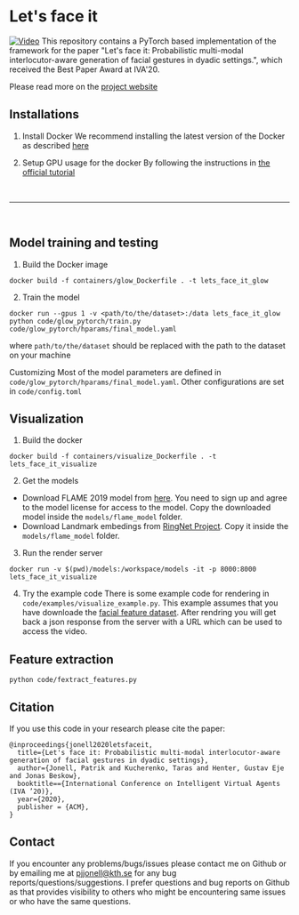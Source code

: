 # Let's face it

[![Video](https://img.youtube.com/vi/RhazMS4L_bk/maxresdefault.jpg)](https://youtu.be/RhazMS4L_bk)
This repository contains a PyTorch based implementation of the framework for the paper "Let's face it: Probabilistic multi-modal interlocutor-aware generation of facial gestures in dyadic settings.", which received the Best Paper Award at IVA'20.

Please read more on the [project website](https://jonepatr.github.io/lets_face_it/)


## Installations

1. Install Docker
We recommend installing the latest version of the Docker as described [here](https://docs.docker.com/engine/install)

2. Setup GPU usage for the docker
By following the instructions in [the official tutorial](https://github.com/NVIDIA/nvidia-docker)



&nbsp;
____________________________________________________________________________________________________________
&nbsp;


## Model training and testing

1. Build the Docker image
```
docker build -f containers/glow_Dockerfile . -t lets_face_it_glow
```

2. Train the model
```
docker run --gpus 1 -v <path/to/the/dataset>:/data lets_face_it_glow python code/glow_pytorch/train.py code/glow_pytorch/hparams/final_model.yaml
```
where `path/to/the/dataset` should be replaced with the path to the dataset on your machine

Customizing
Most of the model parameters are defined in `code/glow_pytorch/hparams/final_model.yaml`. 
Other configurations are set in `code/config.toml`


## Visualization
1.  Build the docker
```
docker build -f containers/visualize_Dockerfile . -t lets_face_it_visualize
```

2. Get the models
  * Download FLAME 2019 model from [here](http://flame.is.tue.mpg.de). You need to sign up and agree to the model license for access to the model. Copy the downloaded model inside the `models/flame_model` folder.
  * Download Landmark embedings from [RingNet Project](https://github.com/soubhiksanyal/RingNet/tree/master/flame_model). Copy it inside the `models/flame_model` folder.

3. Run the render server
```
docker run -v $(pwd)/models:/workspace/models -it -p 8000:8000 lets_face_it_visualize
```

4. Try the example code
There is some example code for rendering in `code/examples/visualize_example.py`. This  example assumes that you have downloade the [facial feature dataset](https://kth.box.com/shared/static/tap6b2m3dkxtb447bnmee8nv9uncvzwb.hdf5).
After rendring you will get back a json response from the server with a URL which can be used to access the video.


## Feature extraction
```
python code/fextract_features.py
```

## Citation
If you use this code in your research please cite the paper:
```
@inproceedings{jonell2020letsfaceit,
  title={Let's face it: Probabilistic multi-modal interlocutor-aware generation of facial gestures in dyadic settings},
  author={Jonell, Patrik and Kucherenko, Taras and Henter, Gustav Eje  and Jonas Beskow},
  booktitle=={International Conference on Intelligent Virtual Agents (IVA ’20)},
  year={2020},
  publisher = {ACM},
}
```

## Contact
If you encounter any problems/bugs/issues please contact me on Github or by emailing me at pjjonell@kth.se for any bug reports/questions/suggestions. I prefer questions and bug reports on Github as that provides visibility to others who might be encountering same issues or who have the same questions.

